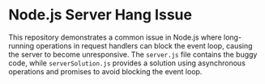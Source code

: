 # Node.js Server Hang Issue

This repository demonstrates a common issue in Node.js where long-running operations in request handlers can block the event loop, causing the server to become unresponsive. The `server.js` file contains the buggy code, while `serverSolution.js` provides a solution using asynchronous operations and promises to avoid blocking the event loop.